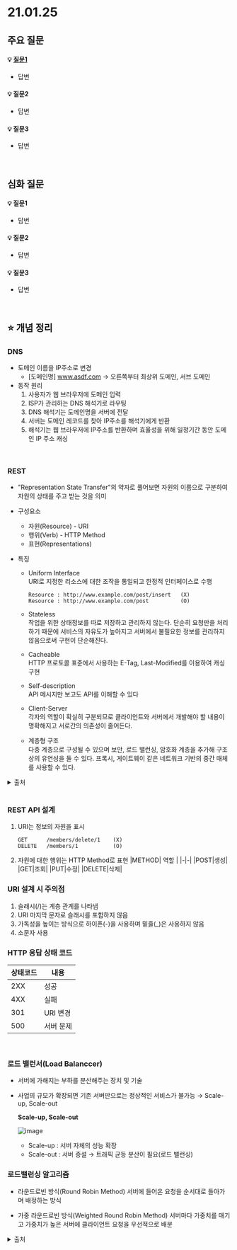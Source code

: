 # 21.01.25

## 주요 질문

#### 💡 [질문1](#개념1)
   * 답변
   
#### 💡 질문2
   * 답변
   
#### 💡 질문3
   * 답변



<br/>

## 심화 질문

#### 💡 질문1
   * 답변
   
#### 💡 질문2
   * 답변
   
#### 💡 질문3
   * 답변


<br/>

## ⭐ 개념 정리

### DNS
   * 도메인 이름을 IP주소로 변경
      * [도메인명] www.asdf.com    →  오른쪽부터 최상위 도메인, 서브 도메인
   * 동작 원리  
      1. 사용자가 웹 브라우저에 도메인 입력
      2. ISP가 관리하는 DNS 해석기로 라우팅
      3. DNS 해석기는 도메인명을 서버에 전달
      4. 서버는 도메인 레코드를 찾아 IP주소를 해석기에게 반환
      4. 해석기는 웹 브라우저에 IP주소를 반환하며 효율성을 위해 일정기간 동안 도메인 IP 주소 캐싱
<br/>

### REST
   * "Representation State Transfer"의 약자로 풀어보면 자원의 이름으로 구분하여 자원의 상태를 주고 받는 것을 의미
   * 구성요소
      * 자원(Resource) - URI
      * 행위(Verb) - HTTP Method
      * 표현(Representations)

   * 특징
      * Uniform Interface  
      URI로 지정한 리소스에 대한 조작을 통일되고 한정적 인터페이스로 수행  
         ```
         Resource : http://www.example.com/post/insert   (X)
         Resource : http://www.example.com/post          (O)
         ```  
      * Stateless  
      작업을 위한 상태정보를 따로 저장하고 관리하지 않는다. 단순히 요청만을 처리하기 때문에 서비스의 자유도가 높아지고 서버에서 불필요한 정보를 관리하지 않음으로써 구현이 단순해진다.

      * Cacheable  
      HTTP 프로토콜 표준에서 사용하는 E-Tag, Last-Modified를 이용하여 캐싱 구현

      * Self-description  
      API 메시지만 보고도 API를 이해할 수 있다

      * Client-Server  
      각자의 역할이 확실히 구분되므로 클라이언트와 서버에서 개발해야 할 내용이 명확해지고 서로간의 의존성이 줄어든다.

      * 계층형 구조  
      다중 계층으로 구성될 수 있으며 보안, 로드 밸런싱, 암호화 계층을 추가해 구조상의 유연성을 둘 수 있다. 프록시, 게이트웨이 같은 네트워크 기반의 중간 매체를 사용할 수 있다.

   <details markdown="1">
    <summary>출처</summary>
    https://gmlwjd9405.github.io/2018/09/21/rest-and-restful.html
  </details>

<br/>

### REST API 설계
   1. URI는 정보의 자원을 표시
      ```
      GET      /members/delete/1    (X)
      DELETE   /members/1           (O)
      ```

   2. 자원에 대한 행위는 HTTP Method로 표현
      |METHOD| 역할 |
      |-|-|
      |POST|생성|
      |GET|조회|
      |PUT|수정|
      |DELETE|삭제|

### URI 설계 시 주의점
   1. 슬래시(/)는 계층 관계를 나타냄
   2. URI 마지막 문자로 슬래시를 포함하지 않음
   3. 가독성을 높이는 방식으로 하이픈(-)을 사용하며 밑줄(_)은 사용하지 않음
   4. 소문자 사용

### HTTP 응답 상태 코드
|상태코드|내용|
|-|-|
|2XX|성공|
|4XX|실패|
|301|URI 변경|
|500|서버 문제|

<br/>

### 로드 밸런서(Load Balanccer)
   * 서버에 가해지는 부하를 분산해주는 장치 및 기술
   * 사업의 규모가 확장되면 기존 서버만으로는 정상적인 서비스가 불가능 → Scale-up, Scale-out

      **Scale-up, Scale-out**
      
      ![image](https://user-images.githubusercontent.com/36289638/105701866-4da9e600-5f4e-11eb-9322-69c2e16ab1f3.png)

      * Scale-up : 서버 자체의 성능 확장
      * Scale-out : 서버 증설 → 트래픽 균등 분산이 필요(로드 밸런싱)

### 로드밸런싱 알고리즘
   * 라운드로빈 방식(Round Robin Method)
   서버에 들어온 요청을 순서대로 돌아가며 배정하는 방식

   * 가중 라운드로빈 방식(Weighted Round Robin Method)
   서버마다 가중치를 매기고 가중치가 높은 서버에 클라이언트 요청을 우선적으로 배분

<details>
   <summary>출처</summary>
   https://m.post.naver.com/viewer/postView.nhn?volumeNo=27046347&memberNo=2521903
<details>
